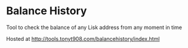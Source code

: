 # Balance History

Tool to check the balance of any Lisk address from any moment in time

Hosted at http://tools.tonyt908.com/balancehistory/index.html
